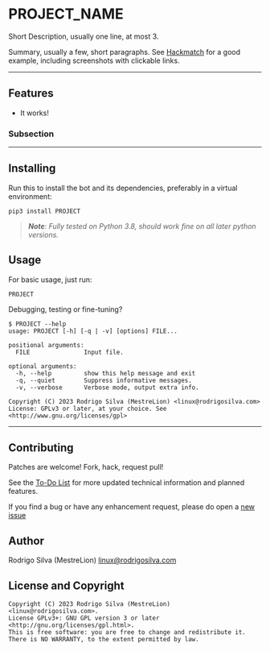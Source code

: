 # PROJECT_NAME

Short Description, usually one line, at most 3.

Summary, usually a few, short paragraphs. See [Hackmatch][1] for a good example,
including screenshots with clickable links.

---
Features
--------
- It works!

### Subsection


---
Installing
----------

Run this to install the bot and its dependencies, preferably in a virtual environment:

    pip3 install PROJECT

> _**Note**: Fully tested on Python 3.8, should work fine on all later python versions._

Usage
-----

For basic usage, just run:

    PROJECT

Debugging, testing or fine-tuning?

```console
$ PROJECT --help
usage: PROJECT [-h] [-q | -v] [options] FILE...

positional arguments:
  FILE               Input file.

optional arguments:
  -h, --help         show this help message and exit
  -q, --quiet        Suppress informative messages.
  -v, --verbose      Verbose mode, output extra info.

Copyright (C) 2023 Rodrigo Silva (MestreLion) <linux@rodrigosilva.com>
License: GPLv3 or later, at your choice. See <http://www.gnu.org/licenses/gpl>
```

---
Contributing
------------

Patches are welcome! Fork, hack, request pull!

See the [To-Do List][10] for more updated technical information and planned features.

If you find a bug or have any enhancement request, please do open a [new issue][11]


Author
------

Rodrigo Silva (MestreLion) <linux@rodrigosilva.com>

License and Copyright
---------------------
```
Copyright (C) 2023 Rodrigo Silva (MestreLion) <linux@rodrigosilva.com>.
License GPLv3+: GNU GPL version 3 or later <http://gnu.org/licenses/gpl.html>.
This is free software: you are free to change and redistribute it.
There is NO WARRANTY, to the extent permitted by law.
```

[1]: https://github.com/MestreLion/hackmatch
[10]: https://github.com/MestreLion/PROJECT/blob/main/TODO.md
[11]: https://github.com/MestreLion/PROJECT/issues
